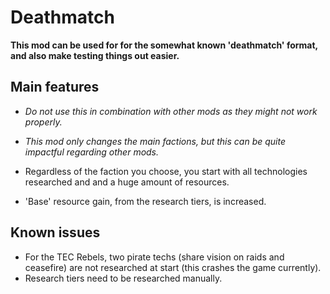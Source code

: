 # Deathmatch

**This mod can be used for for the somewhat known 'deathmatch' format, and also make testing things out easier.**

## Main features

- *Do not use this in combination with other mods as they might not work properly.*
- *This mod only changes the main factions, but this can be quite impactful regarding other mods.*

- Regardless of the faction you choose, you start with all technologies researched and and a huge amount of resources.
- 'Base' resource gain, from the research tiers, is increased.

## Known issues

- For the TEC Rebels, two pirate techs (share vision on raids and ceasefire) are not researched at start (this crashes the game currently).
- Research tiers need to be researched manually.